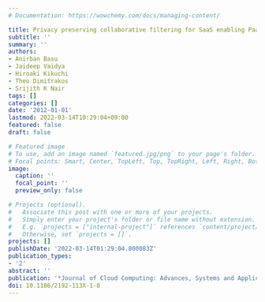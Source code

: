 ```yaml
---
# Documentation: https://wowchemy.com/docs/managing-content/

title: Privacy preserving collaborative filtering for SaaS enabling PaaS clouds
subtitle: ''
summary: ''
authors:
- Anirban Basu
- Jaideep Vaidya
- Hiroaki Kikuchi
- Theo Dimitrakos
- Srijith K Nair
tags: []
categories: []
date: '2012-01-01'
lastmod: 2022-03-14T10:29:04+09:00
featured: false
draft: false

# Featured image
# To use, add an image named `featured.jpg/png` to your page's folder.
# Focal points: Smart, Center, TopLeft, Top, TopRight, Left, Right, BottomLeft, Bottom, BottomRight.
image:
  caption: ''
  focal_point: ''
  preview_only: false

# Projects (optional).
#   Associate this post with one or more of your projects.
#   Simply enter your project's folder or file name without extension.
#   E.g. `projects = ["internal-project"]` references `content/project/deep-learning/index.md`.
#   Otherwise, set `projects = []`.
projects: []
publishDate: '2022-03-14T01:29:04.800083Z'
publication_types:
- '2'
abstract: ''
publication: '*Journal of Cloud Computing: Advances, Systems and Applications*'
doi: 10.1186/2192-113X-1-8
---
```

